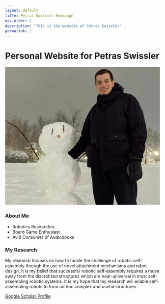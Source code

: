 ```yaml
---
layout: default
title: Petras Swissler Homepage
nav_order: 1
description: "This is the website of Petras Swissler"
permalink: /
---
```



# Personal Website for Petras Swissler

![](https://raw.githubusercontent.com/pswiss/pswiss.github.io/main/assets/images/Profile_Picture.jpg)

### About Me

- Robotics Researcher
- Board Game Enthusiast
- Avid Consumer of Audiobooks

### My Research

My research focuses on how to tackle the challenge of robotic self-assembly through the use of novel attachment mechanisms and robot design. 
It is my belief that successful robotic self-assembly requires a move away from the discretized structures which are near-universal in most self-assembling robotic systems. 
It is my hope that my research will enable self-assembling robots to form ad hoc complex and useful structures.

[Google Scholar Profile](https://scholar.google.com/citations?hl=en&user=rqskTn8AAAAJ)